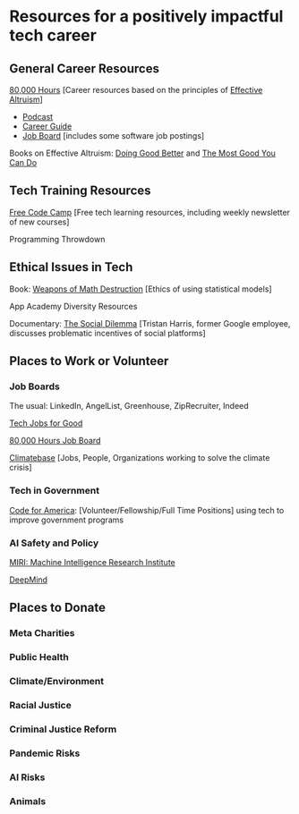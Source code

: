 # Resources for a positively impactful tech career 

## General Career Resources

[80,000 Hours](https://80000hours.org/) [Career resources based on the principles of [Effective Altruism](https://en.wikipedia.org/wiki/Effective_altruism)]
- [Podcast](https://80000hours.org/podcast/)
- [Career Guide](https://80000hours.org/career-guide/)
- [Job Board](https://80000hours.org/job-board/) [includes some software job postings]

Books on Effective Altruism: [Doing Good Better](https://www.effectivealtruism.org/doing-good-better/) and [The Most Good You Can Do](https://www.amazon.com/Most-Good-You-Can-Effective/dp/0300180276)

## Tech Training Resources

[Free Code Camp](https://www.freecodecamp.org/) [Free tech learning resources, including weekly newsletter of new courses]

Programming Throwdown

## Ethical Issues in Tech

Book: [Weapons of Math Destruction](https://weaponsofmathdestructionbook.com/) [Ethics of using statistical models]

App Academy Diversity Resources

Documentary: [The Social Dilemma]() [Tristan Harris, former Google employee, discusses problematic incentives of social platforms]


## Places to Work or Volunteer

### Job Boards

The usual: LinkedIn, AngelList, Greenhouse, ZipRecruiter, Indeed

[Tech Jobs for Good](https://www.techjobsforgood.com/#q)

[80,000 Hours Job Board](https://80000hours.org/job-board/)

[Climatebase](https://climatebase.org) [Jobs, People, Organizations working to solve the climate crisis]

### Tech in Government

[Code for America](https://www.codeforamerica.org/): [Volunteer/Fellowship/Full Time Positions] using tech to improve government programs

### AI Safety and Policy

[MIRI: Machine Intelligence Research Institute](https://intelligence.org/)

[DeepMind](https://deepmind.com/)

## Places to Donate

### Meta Charities

### Public Health

### Climate/Environment

### Racial Justice

### Criminal Justice Reform

### Pandemic Risks

### AI Risks

### Animals


